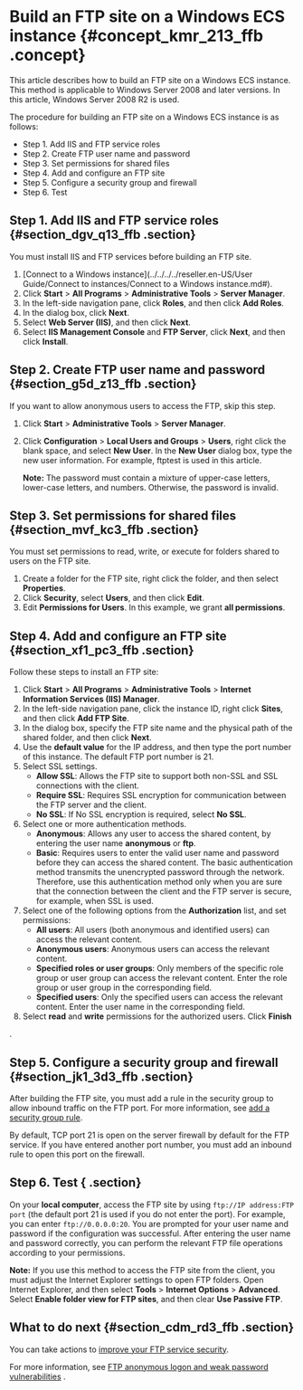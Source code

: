# Build an FTP site on a Windows ECS instance {#concept_kmr_213_ffb .concept}

This article describes how to build an FTP site on a Windows ECS instance. This method is applicable to Windows Server 2008 and later versions. In this article, Windows Server 2008 R2 is used.

The procedure for building an FTP site on a Windows ECS instance is as follows:

-   Step 1. Add IIS and FTP service roles
-   Step 2. Create FTP user name and password
-   Step 3. Set permissions for shared files
-   Step 4. Add and configure an FTP site
-   Step 5. Configure a security group and firewall
-   Step 6. Test

## Step 1. Add IIS and FTP service roles {#section_dgv_q13_ffb .section}

You must install IIS and FTP services before building an FTP site.

1.  [Connect to a Windows instance](../../../../reseller.en-US/User Guide/Connect to instances/Connect to a Windows instance.md#).
2.  Click **Start** \> **All Programs** \> **Administrative Tools** \> **Server Manager**.
3.  In the left-side navigation pane, click **Roles**, and then click **Add Roles**.
4.  In the dialog box, click **Next**.
5.  Select **Web Server \(IIS\)**, and then click **Next**.
6.  Select **IIS Management Console** and **FTP Server**, click **Next**, and then click **Install**.

## Step 2. Create FTP user name and password {#section_g5d_z13_ffb .section}

If you want to allow anonymous users to access the FTP, skip this step.

1.  Click **Start** \> **Administrative Tools** \> **Server Manager**.
2.  Click **Configuration** \> **Local Users and Groups** \> **Users**, right click the blank space, and select **New User**. In the **New User** dialog box, type the new user information. For example, ftptest is used in this article.

    **Note:** The password must contain a mixture of upper-case letters, lower-case letters, and numbers. Otherwise, the password is invalid.


## Step 3. Set permissions for shared files {#section_mvf_kc3_ffb .section}

You must set permissions to read, write, or execute for folders shared to users on the FTP site.

1.  Create a folder for the FTP site, right click the folder, and then select **Properties**.
2.  Click **Security**, select **Users**, and then click **Edit**.
3.  Edit **Permissions for Users**. In this example, we grant **all permissions**.

## Step 4. Add and configure an FTP site {#section_xf1_pc3_ffb .section}

Follow these steps to install an FTP site:

1.  Click **Start** \> **All Programs** \> **Administrative Tools** \> **Internet Information Services \(IIS\) Manager**.
2.  In the left-side navigation pane, click the instance ID, right click **Sites**, and then click **Add FTP Site**.
3.  In the dialog box, specify the FTP site name and the physical path of the shared folder, and then click **Next**.
4.  Use the **default value** for the IP address, and then type the port number of this instance. The default FTP port number is 21.
5.  Select SSL settings.
    -   **Allow SSL**: Allows the FTP site to support both non-SSL and SSL connections with the client.
    -   **Require SSL**: Requires SSL encryption for communication between the FTP server and the client.
    -   **No SSL**: If No SSL encryption is required, select **No SSL**.
6.  Select one or more authentication methods.
    -   **Anonymous**: Allows any user to access the shared content, by entering the user name **anonymous** or **ftp**.
    -   **Basic**: Requires users to enter the valid user name and password before they can access the shared content. The basic authentication method transmits the unencrypted password through the network. Therefore, use this authentication method only when you are sure that the connection between the client and the FTP server is secure, for example, when SSL is used.
7.  Select one of the following options from the **Authorization** list, and set permissions:
    -   **All users**: All users \(both anonymous and identified users\) can access the relevant content.
    -   **Anonymous users**: Anonymous users can access the relevant content.
    -   **Specified roles or user groups**: Only members of the specific role group or user group can access the relevant content. Enter the role group or user group in the corresponding field.
    -   **Specified users**: Only the specified users can access the relevant content. Enter the user name in the corresponding field.
8.  Select **read** and **write** permissions for the authorized users. Click **Finish**

.

## Step 5. Configure a security group and firewall {#section_jk1_3d3_ffb .section}

After building the FTP site, you must add a rule in the security group to allow inbound traffic on the FTP port. For more information, see [add a security group rule](https://www.alibabacloud.com/help/doc-detail/25471.htm).

By default, TCP port 21 is open on the server firewall by default for the FTP service. If you have entered another port number, you must add an inbound rule to open this port on the firewall.

## Step 6. Test { .section}

On your **local computer**, access the FTP site by using `ftp://IP address:FTP port` \(the default port 21 is used if you do not enter the port\). For example, you can enter `ftp://0.0.0.0:20`. You are prompted for your user name and password if the configuration was successful. After entering the user name and password correctly, you can perform the relevant FTP file operations according to your permissions.

**Note:** If you use this method to access the FTP site from the client, you must adjust the Internet Explorer settings to open FTP folders. Open Internet Explorer, and then select **Tools** \> **Internet Options** \> **Advanced**. Select **Enable folder view for FTP sites**, and then clear **Use Passive FTP**.

## What to do next {#section_cdm_rd3_ffb .section}

You can take actions to [improve your FTP service security](https://www.alibabacloud.com/help/faq-detail/37452.htm).

For more information, see [FTP anonymous logon and weak password vulnerabilities](https://www.alibabacloud.com/help/doc-detail/32190.htm?spm=a2c63.p38356.a3.12.5b52b4bdYbjKBN) .

